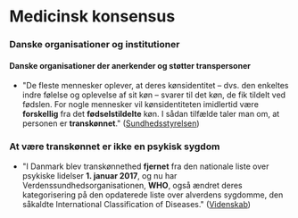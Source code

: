 # Medicinsk konsensus

### Danske organisationer og institutioner

#### **Danske organisationer der anerkender og støtter transpersoner**

* "De fleste mennesker oplever, at deres kønsidentitet – dvs. den enkeltes indre følelse og oplevelse af sit køn – svarer til det køn, de fik tildelt ved fødslen. For nogle mennesker vil kønsidentiteten imidlertid være **forskellig** fra det **fødselstildelte** køn. I sådan tilfælde taler man om, at personen er **transkønnet**." ([Sundhedsstyrelsen](https://www.sst.dk/da/Viden/Koensidentitet))

### At være transkønnet er **ikke en psykisk sygdom**

* "I Danmark blev transkønnethed **fjernet** fra den nationale liste over psykiske lidelser **1. januar 2017**, og nu har Verdenssundhedsorganisationen, **WHO**, også ændret deres kategorisering på den opdaterede liste over alverdens sygdomme, den såkaldte International Classification of Diseases." ([Videnskab](https://videnskab.dk/krop-sundhed/who-fjerner-transkoennethed-fra-liste-over-mentale-lidelser))
